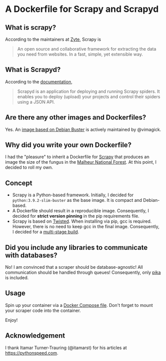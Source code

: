 # A Dockerfile for Scrapy and Scrapyd

## What is scrapy?

According to the maintainers at [Zyte](https://www.zyte.com/), Scrapy is 

> An open source and collaborative framework for extracting the data you need from websites. 
> In a fast, simple, yet extensible way.

## What is Scrapyd?

According to the [documentation](https://scrapyd.readthedocs.io/en/stable/index.html), 

> Scrapyd is an application for deploying and running Scrapy spiders. It enables you to deploy (upload) your projects and control their spiders using a JSON API.

## Are there any other images and Dockerfiles?

Yes. An [image based on Debian Buster](https://hub.docker.com/r/vimagick/scrapyd) is actively maintained by @vimagick.

## Why did you write your own Dockerfile? 

I had the "pleasure" to inherit a Dockerfile for [Scrapy](https://scrapy.org/) that produces an image the size of the fungus in the [Malheur National Forest](https://www.fs.usda.gov/malheur/). At this point, I decided to roll my own.

## Concept

 + Scrapy is a Python-based framework. Initially, I decided for `python:3.9.2-slim-buster` as the base image. It is compact and Debian-based. 
 + A Dockerfile should result in a reproducible image. Consequently, I decided for **strict version pinning** in the pip requirements file.
 + Scrapy is based on [Twisted](https://twistedmatrix.com/trac/). When installing via pip, gcc is required. However, there is no need to keep gcc in the final image. Consequently, I decided for a [multi-stage build](https://docs.docker.com/develop/develop-images/multistage-build/).
 
## Did you include any libraries to communicate with databases?

No! I am convinced that a scraper should be database-agnostic! All communication should be handled through queues! Consequently, only [pika](https://pika.readthedocs.io/en/stable/) is included. 

## Usage

Spin up your container via a [Docker Compose file](https://docs.docker.com/compose/). Don't forget to mount your scraper code into the container.

Enjoy!



## Acknowledgement

I thank Itamar Turner-Trauring (@itamarst) for his articles at https://pythonspeed.com.
